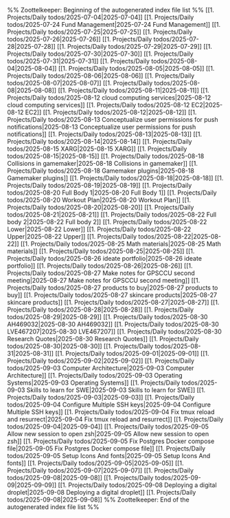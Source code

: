 %% Zoottelkeeper: Beginning of the autogenerated index file list  %%
 [[1. Projects/Daily todos/2025-07-04|2025-07-04]]
 [[1. Projects/Daily todos/2025-07-24 Fund Management|2025-07-24 Fund Management]]
 [[1. Projects/Daily todos/2025-07-25|2025-07-25]]
 [[1. Projects/Daily todos/2025-07-26|2025-07-26]]
 [[1. Projects/Daily todos/2025-07-28|2025-07-28]]
 [[1. Projects/Daily todos/2025-07-29|2025-07-29]]
 [[1. Projects/Daily todos/2025-07-30|2025-07-30]]
 [[1. Projects/Daily todos/2025-07-31|2025-07-31]]
 [[1. Projects/Daily todos/2025-08-04|2025-08-04]]
 [[1. Projects/Daily todos/2025-08-05|2025-08-05]]
 [[1. Projects/Daily todos/2025-08-06|2025-08-06]]
 [[1. Projects/Daily todos/2025-08-07|2025-08-07]]
 [[1. Projects/Daily todos/2025-08-08|2025-08-08]]
 [[1. Projects/Daily todos/2025-08-11|2025-08-11]]
 [[1. Projects/Daily todos/2025-08-12 cloud computing services|2025-08-12 cloud computing services]]
 [[1. Projects/Daily todos/2025-08-12 EC2|2025-08-12 EC2]]
 [[1. Projects/Daily todos/2025-08-12|2025-08-12]]
 [[1. Projects/Daily todos/2025-08-13 Conceptualize user permissions for push notifications|2025-08-13 Conceptualize user permissions for push notifications]]
 [[1. Projects/Daily todos/2025-08-13|2025-08-13]]
 [[1. Projects/Daily todos/2025-08-14|2025-08-14]]
 [[1. Projects/Daily todos/2025-08-15 XARG|2025-08-15 XARG]]
 [[1. Projects/Daily todos/2025-08-15|2025-08-15]]
 [[1. Projects/Daily todos/2025-08-18 Collisions in gamemaker|2025-08-18 Collisions in gamemaker]]
 [[1. Projects/Daily todos/2025-08-18 Gamemaker plugins|2025-08-18 Gamemaker plugins]]
 [[1. Projects/Daily todos/2025-08-18|2025-08-18]]
 [[1. Projects/Daily todos/2025-08-19|2025-08-19]]
 [[1. Projects/Daily todos/2025-08-20 Full Body 1|2025-08-20 Full Body 1]]
 [[1. Projects/Daily todos/2025-08-20 Workout Plan|2025-08-20 Workout Plan]]
 [[1. Projects/Daily todos/2025-08-20|2025-08-20]]
 [[1. Projects/Daily todos/2025-08-21|2025-08-21]]
 [[1. Projects/Daily todos/2025-08-22 Full body 2|2025-08-22 Full body 2]]
 [[1. Projects/Daily todos/2025-08-22 Lower|2025-08-22 Lower]]
 [[1. Projects/Daily todos/2025-08-22 Upper|2025-08-22 Upper]]
 [[1. Projects/Daily todos/2025-08-22|2025-08-22]]
 [[1. Projects/Daily todos/2025-08-25 Math materials|2025-08-25 Math materials]]
 [[1. Projects/Daily todos/2025-08-25|2025-08-25]]
 [[1. Projects/Daily todos/2025-08-26 ideate portfolio|2025-08-26 ideate portfolio]]
 [[1. Projects/Daily todos/2025-08-26|2025-08-26]]
 [[1. Projects/Daily todos/2025-08-27 Make notes for GPSCCU second meeting|2025-08-27 Make notes for GPSCCU second meeting]]
 [[1. Projects/Daily todos/2025-08-27 products to buy|2025-08-27 products to buy]]
 [[1. Projects/Daily todos/2025-08-27 skincare products|2025-08-27 skincare products]]
 [[1. Projects/Daily todos/2025-08-27|2025-08-27]]
 [[1. Projects/Daily todos/2025-08-28|2025-08-28]]
 [[1. Projects/Daily todos/2025-08-29|2025-08-29]]
 [[1. Projects/Daily todos/2025-08-30 AH469032|2025-08-30 AH469032]]
 [[1. Projects/Daily todos/2025-08-30 LVE467207|2025-08-30 LVE467207]]
 [[1. Projects/Daily todos/2025-08-30 Research Quotes|2025-08-30 Research Quotes]]
 [[1. Projects/Daily todos/2025-08-30|2025-08-30]]
 [[1. Projects/Daily todos/2025-08-31|2025-08-31]]
 [[1. Projects/Daily todos/2025-09-01|2025-09-01]]
 [[1. Projects/Daily todos/2025-09-02|2025-09-02]]
 [[1. Projects/Daily todos/2025-09-03 Computer Architecture|2025-09-03 Computer Architecture]]
 [[1. Projects/Daily todos/2025-09-03 Operating Systems|2025-09-03 Operating Systems]]
 [[1. Projects/Daily todos/2025-09-03 Skills to learn for SWE|2025-09-03 Skills to learn for SWE]]
 [[1. Projects/Daily todos/2025-09-03|2025-09-03]]
 [[1. Projects/Daily todos/2025-09-04 Configure Multiple SSH keys|2025-09-04 Configure Multiple SSH keys]]
 [[1. Projects/Daily todos/2025-09-04 Fix tmux reload and resurrect|2025-09-04 Fix tmux reload and resurrect]]
 [[1. Projects/Daily todos/2025-09-04|2025-09-04]]
 [[1. Projects/Daily todos/2025-09-05 Allow new session to open zsh|2025-09-05 Allow new session to open zsh]]
 [[1. Projects/Daily todos/2025-09-05 Fix Postgres Docker compose file|2025-09-05 Fix Postgres Docker compose file]]
 [[1. Projects/Daily todos/2025-09-05 Setup Icons And fonts|2025-09-05 Setup Icons And fonts]]
 [[1. Projects/Daily todos/2025-09-05|2025-09-05]]
 [[1. Projects/Daily todos/2025-09-07|2025-09-07]]
 [[1. Projects/Daily todos/2025-09-08|2025-09-08]]
 [[1. Projects/Daily todos/2025-09-09|2025-09-09]]
 [[1. Projects/Daily todos/2025-09-08 Deploying a digital droplet|2025-09-08 Deploying a digital droplet]]
 [[1. Projects/Daily todos/2025-09-08|2025-09-08]]
%% Zoottelkeeper: End of the autogenerated index file list  %%
